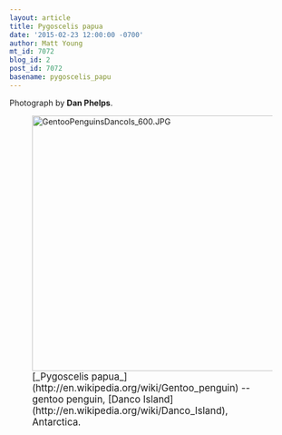 ```yaml
---
layout: article
title: Pygoscelis papua
date: '2015-02-23 12:00:00 -0700'
author: Matt Young
mt_id: 7072
blog_id: 2
post_id: 7072
basename: pygoscelis_papu
---
```

Photograph by **Dan Phelps**.


<figure>
<img src="http://pandasthumb.org/archives/2015/02/21/GentooPenguinsDancoIs_600.JPG" alt="GentooPenguinsDancoIs_600.JPG" width="600" height="450" />
<figcaption markdown="span">
<big>[_Pygoscelis papua_](http://en.wikipedia.org/wiki/Gentoo_penguin) -- gentoo penguin, [Danco Island](http://en.wikipedia.org/wiki/Danco_Island), Antarctica.</big>

</figcaption>
</figure>
